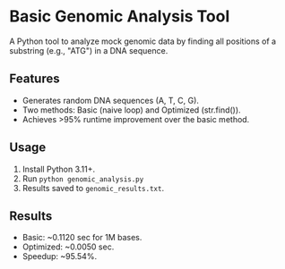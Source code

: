 # Basic Genomic Analysis Tool
A Python tool to analyze mock genomic data by finding all positions of a substring (e.g., "ATG") in a DNA sequence.

## Features
- Generates random DNA sequences (A, T, C, G).
- Two methods: Basic (naive loop) and Optimized (str.find()).
- Achieves >95% runtime improvement over the basic method.

## Usage
1. Install Python 3.11+.
2. Run `python genomic_analysis.py`
3. Results saved to `genomic_results.txt`.

## Results
- Basic: ~0.1120 sec for 1M bases.
- Optimized: ~0.0050 sec.
- Speedup: ~95.54%.